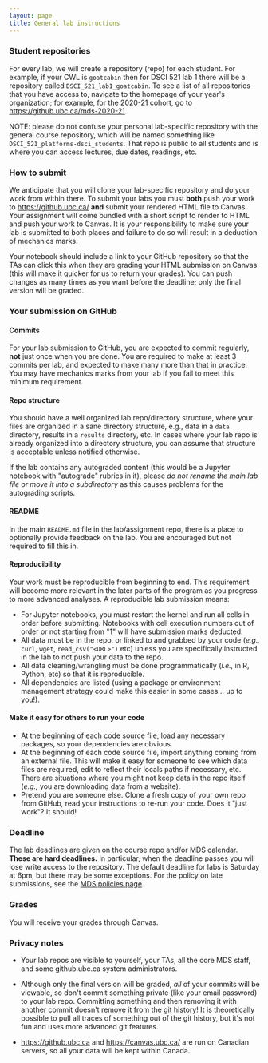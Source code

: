 ```yaml
---
layout: page
title: General lab instructions
---
```


### Student repositories

For every lab, we will create a repository (repo) for each student. For example,
if your CWL is `goatcabin` then for DSCI 521 lab 1 there will be a repository called
`DSCI_521_lab1_goatcabin`. To see a list of all repositories that you have access to,
navigate to the homepage of your year's organization; for example, for the 2020-21 cohort,
go to <https://github.ubc.ca/mds-2020-21>.

NOTE: please do not confuse your personal lab-specific repository with the general course
repository, which will be named something like `DSCI_521_platforms-dsci_students`. That
repo is public to all students and is where you can access lectures, due dates, readings, etc.

### How to submit

We anticipate that you will clone your lab-specific repository and do your work from
within there. To submit your labs you must **both** push your work to <https://github.ubc.ca/> 
**and** submit your rendered HTML file to Canvas. Your assignment will come bundled with a short script
to render to HTML and push your work to Canvas. It is your responsibility to make sure
your lab is submitted to both places and failure to do so will result in a deduction of mechanics marks.

Your notebook should include a link to your GitHub repository
so that the TAs can click this when they are grading your HTML submission on Canvas
(this will make it quicker for us to return your grades).
You can push changes as many times as you want before the deadline; only the final version will be graded.

### Your submission on GitHub

#### Commits

For your lab submission to GitHub, you are expected to commit regularly, **not** just once when you are done.
You are required to make at least 3 commits per lab, and expected to make many more than that in practice.
You may have mechanics marks from your lab if you fail to meet this minimum requirement. 

#### Repo structure

You should have a well organized lab repo/directory structure, where your files are organized in a sane directory structure, e.g., data in a `data` directory, results in a `results` directory, etc. In cases where your lab repo is already organized into a directory structure, you can assume that structure is acceptable unless notified otherwise. 

If the lab contains any autograded content (this would be a Jupyter notebook with "autograde" rubrics in it), please _do not rename the main lab file or move it into a subdirectory_ as this causes problems for the autograding scripts.

#### README

In the main `README.md` file in the lab/assignment repo, there is a place to optionally provide feedback on the lab. You are encouraged but not required
to fill this in. 

#### Reproducibility

Your work must be reproducible from beginning to end. This requirement will become more relevant in the later parts of the program as you progress to more advanced analyses. A reproducible lab submission means:

  - For Jupyter notebooks, you must restart the kernel and run all cells in order before submitting.
    Notebooks with cell execution numbers out of order or not starting from "1" will have submission marks deducted.
  - All data must be in the repo, or linked to and grabbed by your code (*e.g.,* `curl`, `wget`, `read_csv("<URL>")` etc) unless you are specifically instructed in the lab to not push your data to the repo.
  - All data cleaning/wrangling must be done programmatically (*i.e.,* in R, Python, etc) so that it is reproducible.
  - All dependencies are listed (using a package or environment management strategy could make this easier in some cases... up to you!).

#### Make it easy for others to run your code

  - At the beginning of each code source file, load any necessary packages, so your dependencies are obvious.
  - At the beginning of each code source file, import anything coming from an external file. This will make it easy for someone to see which data files are required, edit to reflect their locals paths if necessary, etc. There are situations where you might not keep data in the repo itself (*e.g.,* you are downloading data from a website).
  - Pretend you are someone else. Clone a fresh copy of your own repo from GitHub, read your instructions to re-run your code. Does it "just work"? It should!

### Deadline

The lab deadlines are given on the course repo and/or MDS calendar. **These are hard deadlines.** In particular,
when the deadline passes you will lose write access to the repository. The default deadline for labs is
Saturday at 6pm, but there may be some exceptions. For the policy on late submissions, see the
[MDS policies page](https://ubc-mds.github.io/policies/).

### Grades

You will receive your grades through Canvas.

### Privacy notes

* Your lab repos are visible to yourself, your TAs, all the core MDS staff, and some github.ubc.ca system administrators.

* Although only the final version will be graded, _all_ of your commits will be viewable, so don't commit something
private (like your email password) to your lab repo. Committing something and then removing it
with another commit doesn't remove it from the git history! It is theoretically possible to pull all traces of
something out of the git history, but it's not fun and uses more advanced git features.

* <https://github.ubc.ca> and <https://canvas.ubc.ca/> are run on Canadian servers, so all your data will be kept within Canada.
